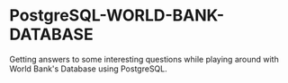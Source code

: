 # PostgreSQL-WORLD-BANK-DATABASE
Getting answers to some interesting questions while playing around with World Bank's Database using PostgreSQL.

